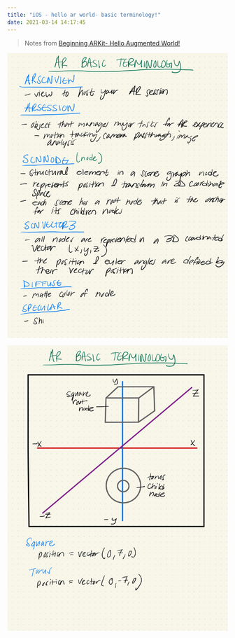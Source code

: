 ```yaml
---
title: "iOS - hello ar world- basic terminology!"
date: 2021-03-14 14:17:45
---
```


> Notes from [Beginning ARKit- Hello Augmented World!](https://www.raywenderlich.com/737368-beginning-arkit/lessons/1)

![basic terminology for AR](../images/Augmented-Reality-2.png)

![basic diagram for AR](../images/Augmented-Reality-3.png)
